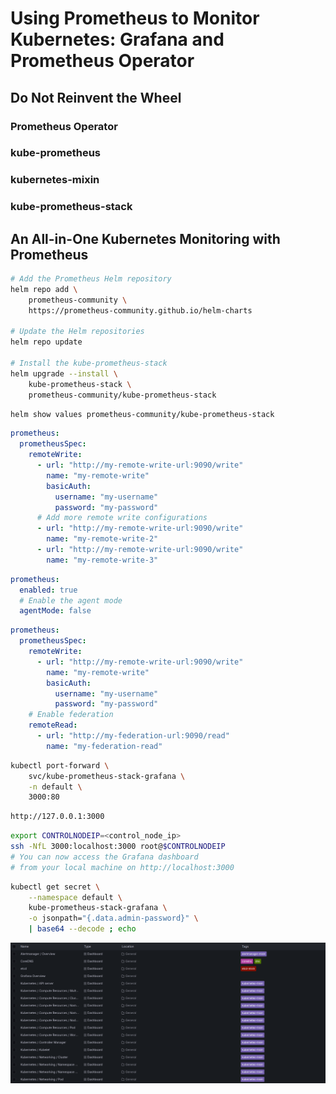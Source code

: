 # Using Prometheus to Monitor Kubernetes: Grafana and Prometheus Operator


## Do Not Reinvent the Wheel


### Prometheus Operator


### kube-prometheus


### kubernetes-mixin


### kube-prometheus-stack


## An All-in-One Kubernetes Monitoring with Prometheus


```bash
# Add the Prometheus Helm repository
helm repo add \
    prometheus-community \
    https://prometheus-community.github.io/helm-charts

# Update the Helm repositories
helm repo update

# Install the kube-prometheus-stack
helm upgrade --install \
    kube-prometheus-stack \
    prometheus-community/kube-prometheus-stack
```


```bash
helm show values prometheus-community/kube-prometheus-stack
```


```yaml
prometheus:
  prometheusSpec:
    remoteWrite:
      - url: "http://my-remote-write-url:9090/write"
        name: "my-remote-write"
        basicAuth:
          username: "my-username"
          password: "my-password"
      # Add more remote write configurations
      - url: "http://my-remote-write-url:9090/write"
        name: "my-remote-write-2"
      - url: "http://my-remote-write-url:9090/write"
        name: "my-remote-write-3"
```


```yaml
prometheus:
  enabled: true
  # Enable the agent mode
  agentMode: false
```


```yaml
prometheus:
  prometheusSpec:
    remoteWrite:
      - url: "http://my-remote-write-url:9090/write"
        name: "my-remote-write"
        basicAuth:
          username: "my-username"
          password: "my-password"
    # Enable federation
    remoteRead:
      - url: "http://my-federation-url:9090/read"
        name: "my-federation-read"
```


```bash
kubectl port-forward \
    svc/kube-prometheus-stack-grafana \
    -n default \
    3000:80
```


```bash
http://127.0.0.1:3000
```


```bash
export CONTROLNODEIP=<control_node_ip>
ssh -NfL 3000:localhost:3000 root@$CONTROLNODEIP
# You can now access the Grafana dashboard 
# from your local machine on http://localhost:3000
```


```bash
kubectl get secret \
    --namespace default \
    kube-prometheus-stack-grafana \
    -o jsonpath="{.data.admin-password}" \
    | base64 --decode ; echo
```

![Grafana Dashboard](resources/images/23.png)